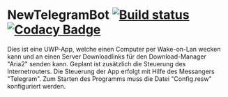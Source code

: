 # NewTelegramBot [![Build status](https://ci.appveyor.com/api/projects/status/k8v19wv8mh9lkdfd?svg=true)](https://ci.appveyor.com/project/phantomlord127/newtelegrambot) [![Codacy Badge](https://api.codacy.com/project/badge/Grade/6957a515632a4a529f88cf6cb2a9cfc9)](https://www.codacy.com/app/sp/NewTelegramBot?utm_source=github.com&amp;utm_medium=referral&amp;utm_content=phantomlord127/NewTelegramBot&amp;utm_campaign=Badge_Grade)
Dies ist eine UWP-App, welche einen Computer per Wake-on-Lan wecken kann und an einen Server Downloadlinks für den Download-Manager "Aria2" senden kann.
Geplant ist zusätzlich die Steuerung des Internetrouters.
Die Steuerung der App erfolgt mit Hilfe des Messangers "Telegram".
Zum Starten des Programms muss die Datei "Config.resw" konfiguriert werden.
